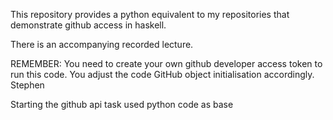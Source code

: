 This repository provides a python equivalent to my repositories that demonstrate github access in haskell. 

There is an accompanying recorded lecture.

REMEMBER: You need to create your own github developer access token to run this code. You adjust the code GitHub object initialisation accordingly.
Stephen


Starting the github api task used python code as base

